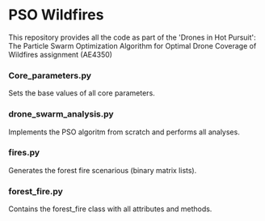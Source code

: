 # PSO Wildfires
This repository provides all the code as part of the 'Drones in Hot Pursuit': The Particle Swarm Optimization Algorithm for Optimal Drone Coverage of Wildfires assignment (AE4350)

### Core_parameters.py
Sets the base values of all core parameters.

### drone_swarm_analysis.py
Implements the PSO algoritm from scratch and performs all analyses. 

### fires.py
Generates the forest fire scenarious (binary matrix lists).

### forest_fire.py
Contains the forest_fire class with all attributes and methods.
